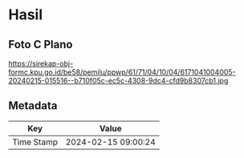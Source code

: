 # Hasil

## Foto C Plano

https://sirekap-obj-formc.kpu.go.id/be58/pemilu/ppwp/61/71/04/10/04/6171041004005-20240215-015516--b710f05c-ec5c-4308-9dc4-cfd9b8307cb1.jpg


## Metadata

| Key        | Value               |
| ---------- | ------------------- |
| Time Stamp | 2024-02-15 09:00:24 |



